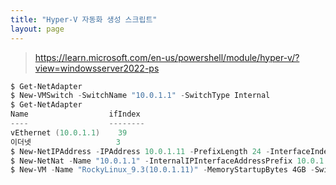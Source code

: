 ```yaml
---
title: "Hyper-V 자동화 생성 스크립트"
layout: page
---
```


> https://learn.microsoft.com/en-us/powershell/module/hyper-v/?view=windowsserver2022-ps

```PowerShell
$ Get-NetAdapter
$ New-VMSwitch -SwitchName "10.0.1.1" -SwitchType Internal
$ Get-NetAdapter
Name                  ifIndex 
----                  --------
vEthernet (10.0.1.1)    39
이더넷                   3
$ New-NetIPAddress -IPAddress 10.0.1.11 -PrefixLength 24 -InterfaceIndex 39
$ New-NetNat -Name "10.0.1.1" -InternalIPInterfaceAddressPrefix 10.0.1.11/24
$ New-VM -Name "RockyLinux_9.3(10.0.1.11)" -MemoryStartupBytes 4GB -SwitchName "10.0.1.1" -Path ""
```
